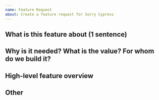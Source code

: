 ```yaml
---
name: Feature Request
about: Create a feature request for Sorry Cypress
---
```


## What is this feature about (1 sentence)

## Why is it needed? What is the value? For whom do we build it?

## High-level feature overview

## Other
